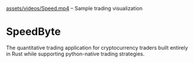 [assets/videos/Speed.mp4](assets/videos/Speed.mp4) – Sample trading visualization
# SpeedByte
The quantitative trading application for cryptocurrency traders built entirely in Rust while supporting python-native trading strategies. 
